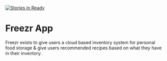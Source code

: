[![Stories in Ready](https://badge.waffle.io/jonullberg/freezr.png?label=ready&title=Ready)](https://waffle.io/jonullberg/freezr)
# Freezr App
Freezr exists to give users a cloud based inventory system for personal food storage & give users recommended recipes based on what they have in their inventory.
